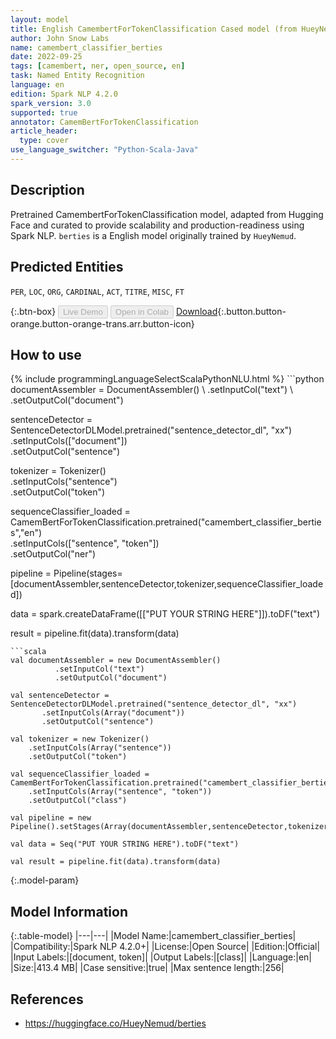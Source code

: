 ```yaml
---
layout: model
title: English CamembertForTokenClassification Cased model (from HueyNemud)
author: John Snow Labs
name: camembert_classifier_berties
date: 2022-09-25
tags: [camembert, ner, open_source, en]
task: Named Entity Recognition
language: en
edition: Spark NLP 4.2.0
spark_version: 3.0
supported: true
annotator: CamemBertForTokenClassification
article_header:
  type: cover
use_language_switcher: "Python-Scala-Java"
---
```


## Description

Pretrained CamembertForTokenClassification model, adapted from Hugging Face and curated to provide scalability and production-readiness using Spark NLP. `berties` is a English model originally trained by `HueyNemud`.

## Predicted Entities

`PER`, `LOC`, `ORG`, `CARDINAL`, `ACT`, `TITRE`, `MISC`, `FT`

{:.btn-box}
<button class="button button-orange" disabled>Live Demo</button>
<button class="button button-orange" disabled>Open in Colab</button>
[Download](https://s3.amazonaws.com/auxdata.johnsnowlabs.com/public/models/camembert_classifier_berties_en_4.2.0_3.0_1664082917265.zip){:.button.button-orange.button-orange-trans.arr.button-icon}

## How to use



<div class="tabs-box" markdown="1">
{% include programmingLanguageSelectScalaPythonNLU.html %}
```python
documentAssembler = DocumentAssembler() \
        .setInputCol("text") \
        .setOutputCol("document")
        
sentenceDetector = SentenceDetectorDLModel.pretrained("sentence_detector_dl", "xx")\
.setInputCols(["document"])\
.setOutputCol("sentence")

tokenizer = Tokenizer() \
    .setInputCols("sentence") \
    .setOutputCol("token")

sequenceClassifier_loaded = CamemBertForTokenClassification.pretrained("camembert_classifier_berties","en") \
    .setInputCols(["sentence", "token"]) \
    .setOutputCol("ner")

pipeline = Pipeline(stages=[documentAssembler,sentenceDetector,tokenizer,sequenceClassifier_loaded])

data = spark.createDataFrame([["PUT YOUR STRING HERE"]]).toDF("text")

result = pipeline.fit(data).transform(data)
```
```scala
val documentAssembler = new DocumentAssembler() 
          .setInputCol("text") 
          .setOutputCol("document")

val sentenceDetector = SentenceDetectorDLModel.pretrained("sentence_detector_dl", "xx")
       .setInputCols(Array("document"))
       .setOutputCol("sentence")

val tokenizer = new Tokenizer() 
    .setInputCols(Array("sentence"))
    .setOutputCol("token")

val sequenceClassifier_loaded = CamemBertForTokenClassification.pretrained("camembert_classifier_berties","en") 
    .setInputCols(Array("sentence", "token")) 
    .setOutputCol("class")

val pipeline = new Pipeline().setStages(Array(documentAssembler,sentenceDetector,tokenizer,sequenceClassifier_loaded))

val data = Seq("PUT YOUR STRING HERE").toDF("text")

val result = pipeline.fit(data).transform(data)
```
</div>

{:.model-param}
## Model Information

{:.table-model}
|---|---|
|Model Name:|camembert_classifier_berties|
|Compatibility:|Spark NLP 4.2.0+|
|License:|Open Source|
|Edition:|Official|
|Input Labels:|[document, token]|
|Output Labels:|[class]|
|Language:|en|
|Size:|413.4 MB|
|Case sensitive:|true|
|Max sentence length:|256|

## References

- https://huggingface.co/HueyNemud/berties